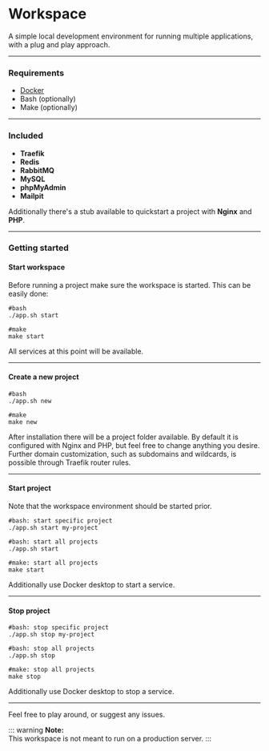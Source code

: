# Workspace

A simple local development environment for running multiple applications, with a plug and play approach. 

---

### Requirements

- [Docker](https://www.docker.com/products/docker-desktop/)
- Bash (optionally)
- Make (optionally)

---

### Included

- __Traefik__
- __Redis__
- __RabbitMQ__
- __MySQL__
- __phpMyAdmin__
- __Mailpit__

Additionally there's a stub available to quickstart a project with __Nginx__ and __PHP__.

---

### Getting started

#### Start workspace
Before running a project make sure the workspace is started.
This can be easily done:
```
#bash
./app.sh start

#make
make start
```

All services at this point will be available.

---

#### Create a new project

```
#bash
./app.sh new

#make
make new
```
After  installation there will be a project folder available.
By default it is configured with Nginx and PHP, but feel free to change anything you desire.\
Further domain customization, such as subdomains and wildcards, is possible through Traefik router rules.

---

#### Start project
Note that the workspace environment should be started prior.

```
#bash: start specific project
./app.sh start my-project

#bash: start all projects
./app.sh start

#make: start all projects
make start
```
Additionally use Docker desktop to start a service.

---

#### Stop project
```
#bash: stop specific project
./app.sh stop my-project

#bash: stop all projects
./app.sh stop 

#make: stop all projects
make stop 
```
Additionally use Docker desktop to stop a service.

---

Feel free to play around, or suggest any issues.

::: warning
__Note:__ \
This workspace is not meant to run on a production server.
:::

